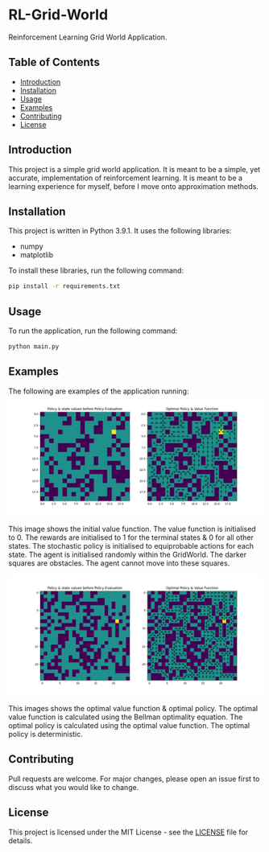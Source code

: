 # RL-Grid-World
Reinforcement Learning Grid World Application.

## Table of Contents
- [Introduction](#introduction)
- [Installation](#installation)
- [Usage](#usage)
- [Examples](#examples)
- [Contributing](#contributing)
- [License](#license)

## Introduction
This project is a simple grid world application. It is meant to be a simple, yet accurate, implementation of reinforcement learning. It is meant to be a learning experience for myself, before I move onto approximation methods. 

## Installation
This project is written in Python 3.9.1. It uses the following libraries:
- numpy
- matplotlib

To install these libraries, run the following command:
```bash
pip install -r requirements.txt
```

## Usage
To run the application, run the following command:
```bash
python main.py
```

## Examples
The following are examples of the application running:
![Grid world with initial value function & equiprobable policy](https://github.com/ctorrington/RL-Grid-World/blob/main/images/example0.png?raw=true)

This image shows the initial value function. The value function is initialised to 0. The rewards are initialised to 1 for the terminal states & 0 for all other states. The stochastic policy is initialised to equiprobable actions for each state. The agent is initialised randomly within the GridWorld. The darker squares are obstacles. The agent cannot move into these squares.

![Grid world with optimal value function & optimal policy](https://github.com/ctorrington/RL-Grid-World/blob/main/images/example1.png?raw=true)

This images shows the optimal value function & optimal policy. The optimal value function is calculated using the Bellman optimality equation. The optimal policy is calculated using the optimal value function. The optimal policy is deterministic.

## Contributing
Pull requests are welcome. For major changes, please open an issue first to discuss what you would like to change.

## License
This project is licensed under the MIT License - see the [LICENSE](LICENSE) file for details.
